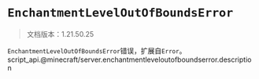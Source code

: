 # `EnchantmentLevelOutOfBoundsError`

> 文档版本：1.21.50.25

`EnchantmentLevelOutOfBoundsError`错误，扩展自`Error`。script_api.@minecraft/server.enchantmentleveloutofboundserror.description
